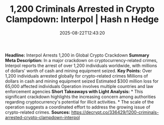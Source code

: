 ﻿---
title: "1,200 Criminals Arrested in Crypto Clampdown: Interpol | Hash n Hedge"
date: "2025-08-22T12:43:20"
category: "Markets"
summary: ""
slug: "1200-criminals-arrested-in-crypto-clampdown-interpol"
source_urls:
  - ""
seo:
  title: "1,200 Criminals Arrested in Crypto Clampdown: Interpol | Hash n Hedge | Hash n Hedge"
  description: ""
  keywords: ["news", "markets", "brief"]
---
**Headline:** Interpol Arrests 1,200 in Global Crypto Crackdown  **Summary Meta Description:** In a major crackdown on cryptocurrency-related crimes, Interpol reports the arrest of over 1,200 individuals worldwide, with millions of dollars' worth of cash and mining equipment seized.  **Key Points:**   Over 1,200 individuals arrested globally for crypto-related crimes  Millions of dollars in cash and mining equipment seized  Estimated $300 million loss for 65,000 affected individuals  Operation involves multiple countries and law enforcement agencies  **Short Takeaways with Light Analysis:**  * This significant crackdown highlights the increasing concern among authorities regarding cryptocurrency's potential for illicit activities. * The scale of the operation suggests a coordinated effort to address the growing issue of crypto-related crimes.  **Sources:**  https://decrypt.co/336429/1200-criminals-arrested-crypto-clampdown-interpol
